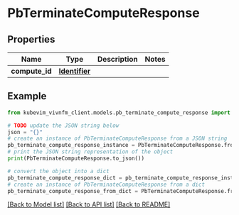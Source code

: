 # PbTerminateComputeResponse


## Properties

Name | Type | Description | Notes
------------ | ------------- | ------------- | -------------
**compute_id** | [**Identifier**](Identifier.md) |  | 

## Example

```python
from kubevim_vivnfm_client.models.pb_terminate_compute_response import PbTerminateComputeResponse

# TODO update the JSON string below
json = "{}"
# create an instance of PbTerminateComputeResponse from a JSON string
pb_terminate_compute_response_instance = PbTerminateComputeResponse.from_json(json)
# print the JSON string representation of the object
print(PbTerminateComputeResponse.to_json())

# convert the object into a dict
pb_terminate_compute_response_dict = pb_terminate_compute_response_instance.to_dict()
# create an instance of PbTerminateComputeResponse from a dict
pb_terminate_compute_response_from_dict = PbTerminateComputeResponse.from_dict(pb_terminate_compute_response_dict)
```
[[Back to Model list]](../README.md#documentation-for-models) [[Back to API list]](../README.md#documentation-for-api-endpoints) [[Back to README]](../README.md)


